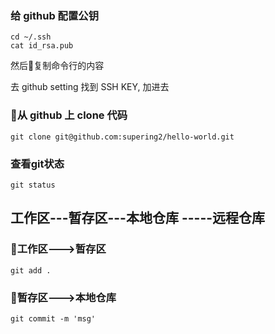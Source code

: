 

### 给 github 配置公钥

```
cd ~/.ssh
cat id_rsa.pub
```
然后复制命令行的内容

去 github setting 找到 SSH KEY, 加进去


### 从 github 上 clone 代码

```
git clone git@github.com:supering2/hello-world.git
```

### 查看git状态

```
git status
```

## 工作区---暂存区---本地仓库 -----远程仓库
### 工作区--->暂存区
```
git add .
```

### 暂存区--->本地仓库
```
git commit -m 'msg'
```